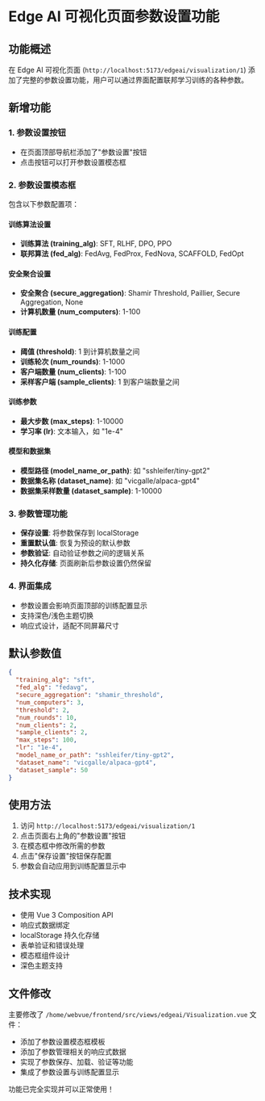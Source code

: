 # Edge AI 可视化页面参数设置功能

## 功能概述

在 Edge AI 可视化页面 (`http://localhost:5173/edgeai/visualization/1`) 添加了完整的参数设置功能，用户可以通过界面配置联邦学习训练的各种参数。

## 新增功能

### 1. 参数设置按钮
- 在页面顶部导航栏添加了"参数设置"按钮
- 点击按钮可以打开参数设置模态框

### 2. 参数设置模态框
包含以下参数配置项：

#### 训练算法设置
- **训练算法 (training_alg)**: SFT, RLHF, DPO, PPO
- **联邦算法 (fed_alg)**: FedAvg, FedProx, FedNova, SCAFFOLD, FedOpt

#### 安全聚合设置
- **安全聚合 (secure_aggregation)**: Shamir Threshold, Paillier, Secure Aggregation, None
- **计算机数量 (num_computers)**: 1-100

#### 训练配置
- **阈值 (threshold)**: 1 到计算机数量之间
- **训练轮次 (num_rounds)**: 1-1000
- **客户端数量 (num_clients)**: 1-100
- **采样客户端 (sample_clients)**: 1 到客户端数量之间

#### 训练参数
- **最大步数 (max_steps)**: 1-10000
- **学习率 (lr)**: 文本输入，如 "1e-4"

#### 模型和数据集
- **模型路径 (model_name_or_path)**: 如 "sshleifer/tiny-gpt2"
- **数据集名称 (dataset_name)**: 如 "vicgalle/alpaca-gpt4"
- **数据集采样数量 (dataset_sample)**: 1-10000

### 3. 参数管理功能
- **保存设置**: 将参数保存到 localStorage
- **重置默认值**: 恢复为预设的默认参数
- **参数验证**: 自动验证参数之间的逻辑关系
- **持久化存储**: 页面刷新后参数设置仍然保留

### 4. 界面集成
- 参数设置会影响页面顶部的训练配置显示
- 支持深色/浅色主题切换
- 响应式设计，适配不同屏幕尺寸

## 默认参数值

```json
{
  "training_alg": "sft",
  "fed_alg": "fedavg", 
  "secure_aggregation": "shamir_threshold",
  "num_computers": 3,
  "threshold": 2,
  "num_rounds": 10,
  "num_clients": 2,
  "sample_clients": 2,
  "max_steps": 100,
  "lr": "1e-4",
  "model_name_or_path": "sshleifer/tiny-gpt2",
  "dataset_name": "vicgalle/alpaca-gpt4",
  "dataset_sample": 50
}
```

## 使用方法

1. 访问 `http://localhost:5173/edgeai/visualization/1`
2. 点击页面右上角的"参数设置"按钮
3. 在模态框中修改所需的参数
4. 点击"保存设置"按钮保存配置
5. 参数会自动应用到训练配置显示中

## 技术实现

- 使用 Vue 3 Composition API
- 响应式数据绑定
- localStorage 持久化存储
- 表单验证和错误处理
- 模态框组件设计
- 深色主题支持

## 文件修改

主要修改了 `/home/webvue/frontend/src/views/edgeai/Visualization.vue` 文件：
- 添加了参数设置模态框模板
- 添加了参数管理相关的响应式数据
- 实现了参数保存、加载、验证等功能
- 集成了参数设置与训练配置显示

功能已完全实现并可以正常使用！
